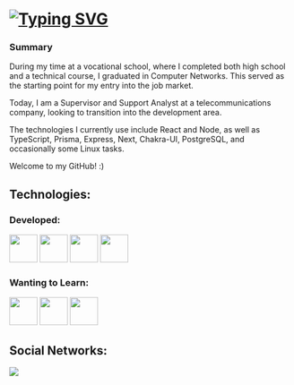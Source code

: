 # [![Typing SVG](https://readme-typing-svg.demolab.com?font=Conserta&weight=900&size=35&duration=2000&pause=1000&center=true&repeat=false&random=false&width=435&lines=Felp+Gomes)](https://git.io/typing-svg)

### Summary
During my time at a vocational school, where I completed both high school and a technical course, I graduated in Computer Networks. This served as the starting point for my entry into the job market.

Today, I am a Supervisor and Support Analyst at a telecommunications company, looking to transition into the development area.

The technologies I currently use include React and Node, as well as TypeScript, Prisma, Express, Next, Chakra-UI, PostgreSQL, and occasionally some Linux tasks.

Welcome to my GitHub! :)

## Technologies:

### Developed:
<div style="display=flex;">
  <img width="50px" src="https://cdn.jsdelivr.net/gh/devicons/devicon@latest/icons/nodejs/nodejs-original-wordmark.svg" />
  <img width="50px" src="https://cdn.jsdelivr.net/gh/devicons/devicon@latest/icons/typescript/typescript-original.svg" />          
  <img width="50px" src="https://cdn.jsdelivr.net/gh/devicons/devicon@latest/icons/react/react-original-wordmark.svg" />
  <img width="50px" src="https://cdn.jsdelivr.net/gh/devicons/devicon@latest/icons/postgresql/postgresql-original.svg" /> 
</div>

### Wanting to Learn:
<div style="display=flex;">
  <img width="50px" src="https://cdn.jsdelivr.net/gh/devicons/devicon@latest/icons/csharp/csharp-original.svg" />
  <img width="50px" src="https://cdn.jsdelivr.net/gh/devicons/devicon@latest/icons/angular/angular-original.svg" />
  <img width="50px" src="https://cdn.jsdelivr.net/gh/devicons/devicon@latest/icons/nestjs/nestjs-original.svg" />
</div>
          
## Social Networks:
<a href="https://www.linkedin.com/in/felipe-gomes-01040021a/" target="_blank">
  <img src="https://img.shields.io/badge/LinkedIn-0077B5?style=for-the-badge&logo=linkedin&logoColor=white" />  
</a>
